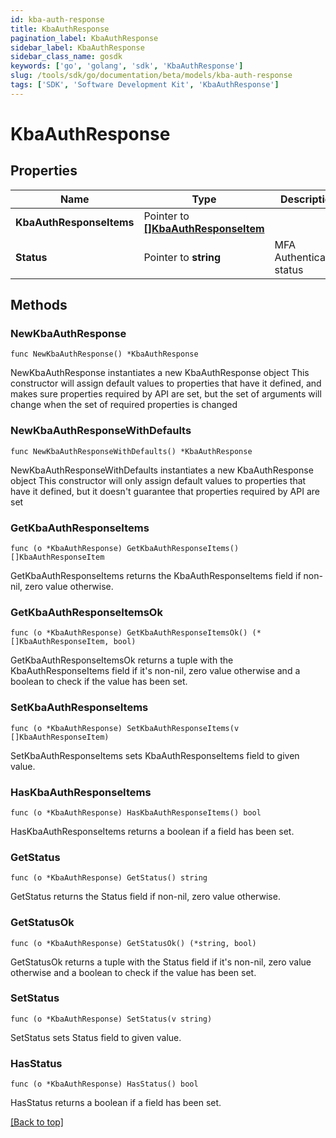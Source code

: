 ```yaml
---
id: kba-auth-response
title: KbaAuthResponse
pagination_label: KbaAuthResponse
sidebar_label: KbaAuthResponse
sidebar_class_name: gosdk
keywords: ['go', 'golang', 'sdk', 'KbaAuthResponse'] 
slug: /tools/sdk/go/documentation/beta/models/kba-auth-response
tags: ['SDK', 'Software Development Kit', 'KbaAuthResponse']
---
```


# KbaAuthResponse

## Properties

Name | Type | Description | Notes
------------ | ------------- | ------------- | -------------
**KbaAuthResponseItems** | Pointer to [**[]KbaAuthResponseItem**](KbaAuthResponseItem) |  | [optional] 
**Status** | Pointer to **string** | MFA Authentication status | [optional] 

## Methods

### NewKbaAuthResponse

`func NewKbaAuthResponse() *KbaAuthResponse`

NewKbaAuthResponse instantiates a new KbaAuthResponse object
This constructor will assign default values to properties that have it defined,
and makes sure properties required by API are set, but the set of arguments
will change when the set of required properties is changed

### NewKbaAuthResponseWithDefaults

`func NewKbaAuthResponseWithDefaults() *KbaAuthResponse`

NewKbaAuthResponseWithDefaults instantiates a new KbaAuthResponse object
This constructor will only assign default values to properties that have it defined,
but it doesn't guarantee that properties required by API are set

### GetKbaAuthResponseItems

`func (o *KbaAuthResponse) GetKbaAuthResponseItems() []KbaAuthResponseItem`

GetKbaAuthResponseItems returns the KbaAuthResponseItems field if non-nil, zero value otherwise.

### GetKbaAuthResponseItemsOk

`func (o *KbaAuthResponse) GetKbaAuthResponseItemsOk() (*[]KbaAuthResponseItem, bool)`

GetKbaAuthResponseItemsOk returns a tuple with the KbaAuthResponseItems field if it's non-nil, zero value otherwise
and a boolean to check if the value has been set.

### SetKbaAuthResponseItems

`func (o *KbaAuthResponse) SetKbaAuthResponseItems(v []KbaAuthResponseItem)`

SetKbaAuthResponseItems sets KbaAuthResponseItems field to given value.

### HasKbaAuthResponseItems

`func (o *KbaAuthResponse) HasKbaAuthResponseItems() bool`

HasKbaAuthResponseItems returns a boolean if a field has been set.

### GetStatus

`func (o *KbaAuthResponse) GetStatus() string`

GetStatus returns the Status field if non-nil, zero value otherwise.

### GetStatusOk

`func (o *KbaAuthResponse) GetStatusOk() (*string, bool)`

GetStatusOk returns a tuple with the Status field if it's non-nil, zero value otherwise
and a boolean to check if the value has been set.

### SetStatus

`func (o *KbaAuthResponse) SetStatus(v string)`

SetStatus sets Status field to given value.

### HasStatus

`func (o *KbaAuthResponse) HasStatus() bool`

HasStatus returns a boolean if a field has been set.


[[Back to top]](#) 


